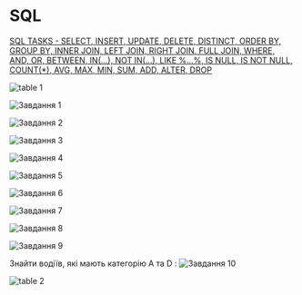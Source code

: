 # SQL

[SQL TASKS - SELECT, INSERT, UPDATE, DELETE, DISTINCT, ORDER BY, GROUP BY, INNER JOIN, LEFT JOIN, RIGHT JOIN, FULL JOIN, WHERE, AND, OR, BETWEEN, IN(...), NOT IN(...), LIKE %...%, IS NULL, IS NOT NULL, COUNT(*), AVG, MAX, MIN, SUM, ADD, ALTER, DROP](https://github.com/RomanPravdiuk/SQL/blob/main/Tasks.md)

![table 1](https://github.com/DariaStavytska/SQL/blob/main/%D0%A1%D1%85%D0%B5%D0%BC%D0%B0%201.png)


![Завдання 1](https://github.com/DariaStavytska/SQL/blob/main/%D0%97%D0%B0%D0%B2%D0%B4%D0%B0%D0%BD%D0%BD%D1%8F%201.png)


![Завдання 2](https://github.com/DariaStavytska/SQL/blob/main/%D0%97%D0%B0%D0%B2%D0%B4%D0%B0%D0%BD%D0%BD%D1%8F%202.png)


![Завдання 3](https://github.com/DariaStavytska/SQL/blob/main/%D0%97%D0%B0%D0%B2%D0%B4%D0%B0%D0%BD%D0%BD%D1%8F%203.png)


![Завдання 4](https://github.com/DariaStavytska/SQL/blob/main/%D0%97%D0%B0%D0%B2%D0%B4%D0%B0%D0%BD%D0%BD%D1%8F%204.png)


![Завдання 5](https://github.com/DariaStavytska/SQL/blob/main/%D0%97%D0%B0%D0%B2%D0%B4%D0%B0%D0%BD%D0%BD%D1%8F%205.png)


![Завдання 6](https://github.com/DariaStavytska/SQL/blob/main/%D0%97%D0%B0%D0%B2%D0%B4%D0%B0%D0%BD%D0%BD%D1%8F%206.png)


![Завдання 7](https://github.com/DariaStavytska/SQL/blob/main/%D0%97%D0%B0%D0%B2%D0%B4%D0%B0%D0%BD%D0%BD%D1%8F%207.png)


![Завдання 8](https://github.com/DariaStavytska/SQL/blob/main/%D0%97%D0%B0%D0%B2%D0%B4%D0%B0%D0%BD%D0%BD%D1%8F%208.png)


![Завдання 9](https://github.com/DariaStavytska/SQL/blob/main/%D0%97%D0%B0%D0%B2%D0%B4%D0%B0%D0%BD%D0%BD%D1%8F%209.png)

Знайти водіїв, які мають категорію А та D :
![Завдання 10](https://github.com/DariaStavytska/SQL/blob/main/%D0%97%D0%B0%D0%B2%D0%B4%D0%B0%D0%BD%D0%BD%D1%8F%2010.png)


![table 2](https://github.com/DariaStavytska/SQL/blob/main/%D1%81%D1%85%D0%B5%D0%BC%D0%B0%202.png)





